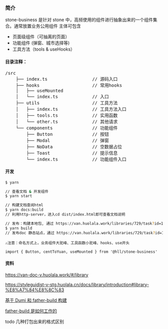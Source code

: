 ### 简介

stone-business 是针对 stone 中，高频使用的组件进行抽象出来的一个组件集合。通常放置业务公用组件
主体可包含

- 页面级组件（可抽离的页面）
- 功能组件 (弹窗、城市选择等)
- 工具方法（tools & useHooks）

#### 目录注释：

<pre>
/src
    ├── index.ts                 // 源码入口
    ├── hooks                    // 常用hooks
    │   ├── useMounted           
    │   └── index.ts             // 入口
    ├── utils                    // 工具方法
    │   ├── index.ts             // 工具方法入口
    │   ├── tools.ts             // 实用函数
    │   └── other.ts             // 其他请求
    └── components               // 功能组件
        ├── Button               // 按钮
        ├── Modal                // 弹窗
        ├── NoData               // 空数据占位
        ├── Toast                // 提示信息
        └── index.ts             // 功能组件入口
</pre>

#### 开发

```bash
$ yarn
```

```bash
// 查看文档 & 开发组件
$ yarn start
```

```bash
// 构建文档查阅html
$ yarn docs:build
// 利用http-server，进入cd dist/index.html即可查看文档说明
```

```bash
// 发布：构建本地包, 通过 https://van.huolala.work/libraries/729/task?id=116948  进行发布
$ yarn build
// 发布doc 静态站点，通过 https://van.huolala.work/libraries/729/task?id=116948
```

```
⚠️注意：命名方式上，业务组件大驼峰、工具函数小驼峰、hooks、use开头

import { Button, centToYuan, useMounted } from '@hll/stone-business'

```

#### 资料

https://van-doc-v.huolala.work/#/library

https://styleguidist-v-stg.huolala.cn/docs/library/introduction#library-%E8%A7%84%E8%8C%83

[基于 Dumi 和 father-build 构建](https://www.npmjs.com/package/father-build)

[father-build 是如何工作的](https://yes-1-am.gitbook.io/blog/web-kai-fa-guo-wang-gong-zuo-chen-dian/fatherbuild-shi-ru-he-gong-zuo-de)

todo 几种打包出来的格式区别
